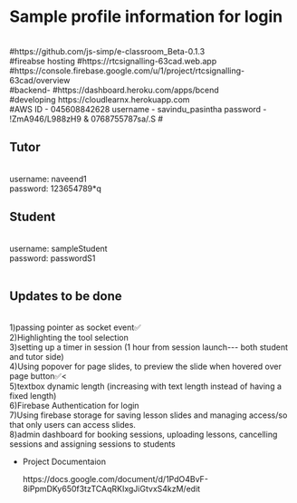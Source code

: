 <h1>Sample profile information for login<br></h1>
<br>
#https://github.com/js-simp/e-classroom_Beta-0.1.3
<br>
#fireabse hosting #https://rtcsignalling-63cad.web.app
<br>
#https://console.firebase.google.com/u/1/project/rtcsignalling-63cad/overview
<br>
#backend- #https://dashboard.heroku.com/apps/bcend
<br>
#developing https://cloudlearnx.herokuapp.com
<br>
#AWS ID - 045608842628 username - savindu_pasintha password - !ZmA946/L988zH9  &  0768755787sa/.S
#
<h2>Tutor</h2><br>
username: naveend1<br>
password: 123654789*q<br>
<h2>Student</h2><br>
username: sampleStudent<br>
password: passwordS1<br>
<br>
<h2>Updates to be done</h2><br>
1)passing pointer as socket event✅<br>
2)Highlighting the tool selection<br>
3)setting up a timer in session (1 hour from session launch--- both student and tutor side)<br>
4)Using popover for page slides, to preview the slide when hovered over page button✅<<br>
5)textbox dynamic length (increasing with text length instead of having a fixed length)<br>
6)Firebase Authentication for login<br>
7)Using firebase storage for saving lesson slides and managing access/so that only users can access slides.<br>
8)admin dashboard for booking sessions, uploading lessons, cancelling sessions and assigning sessions to students<br>

<ul>
   <li>
   <p>Project Documentaion</p>
     https://docs.google.com/document/d/1PdO4BvF-8iPpmDKy650f3tzTCAqRKIxgJiGtvxS4kzM/edit
   </li>
</ul>
